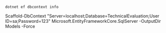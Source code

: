 ```
dotnet ef dbcontext info
```

Scaffold-DbContext "Server=localhost;Database=TechnicalEvaluation;User ID=sa;Password=123" Microsoft.EntityFrameworkCore.SqlServer -OutputDir Models -Force